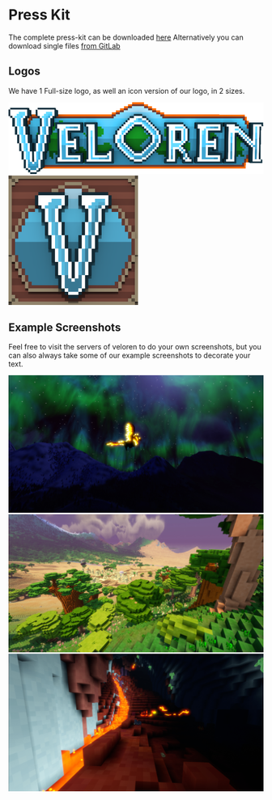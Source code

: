 # Press Kit

The complete press-kit can be downloaded [here](https://gitlab.com/veloren/book/-/archive/master/book-master.zip?path=src/contributors/journalists/data)
Alternatively you can download single files [from GitLab](https://gitlab.com/veloren/book/-/tree/master/src/contributors/journalists/data)

## Logos

We have 1 Full-size logo, as well an icon version of our logo, in 2 sizes.

![The Veloren Logo](data/logos/veloren_logo_full.png)
![Icon Small](data/logos/veloren_logo_icon_small.png)

## Example Screenshots

Feel free to visit the servers of veloren to do your own screenshots, but you can also always take some of our example screenshots to decorate your text.

![Phoenix in the sky](data/screenshots/Phoenix%20in%20the%20sky.jpg)
![Savannah Exploration](data/screenshots/Savannah%20Exploration.jpg)
![Caves](data/screenshots/Caves.jpg)
